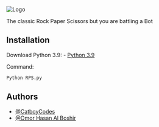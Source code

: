 
![Logo](https://i2.paste.pics/7bdfe285a452649bd1614eec1f2639a9.png)

    
The classic Rock Paper Scissors but you are battling a Bot


## Installation

Download Python 3.9: - [Python 3.9](https://www.python.org/downloads/)

Command:
```bash
Python RPS.py
```
   
## Authors

- [@CatboyCodes](https://www.github.com/CatboyCodes)
- [@Omor Hasan Al Boshir](https://github.com/omorboshir)

  